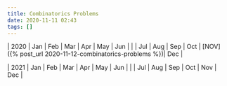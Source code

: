 ```yaml
---
title: Combinatorics Problems
date: 2020-11-11 02:43
tags: []
---
```


| 2020 | Jan | Feb | Mar | Apr | May | Jun |
| | Jul | Aug | Sep | Oct | [NOV]({% post_url 2020-11-12-combinatorics-problems %})| Dec |

| 2021 | Jan | Feb | Mar | Apr | May | Jun |
| | Jul | Aug | Sep | Oct | Nov | Dec |
